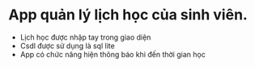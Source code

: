 # App quản lý lịch học của sinh viên.
- Lịch học được nhập tay trong giao diện
- Csdl được sử dụng là sql lite
- App có chức năng hiện thông báo khi đến thời gian học

